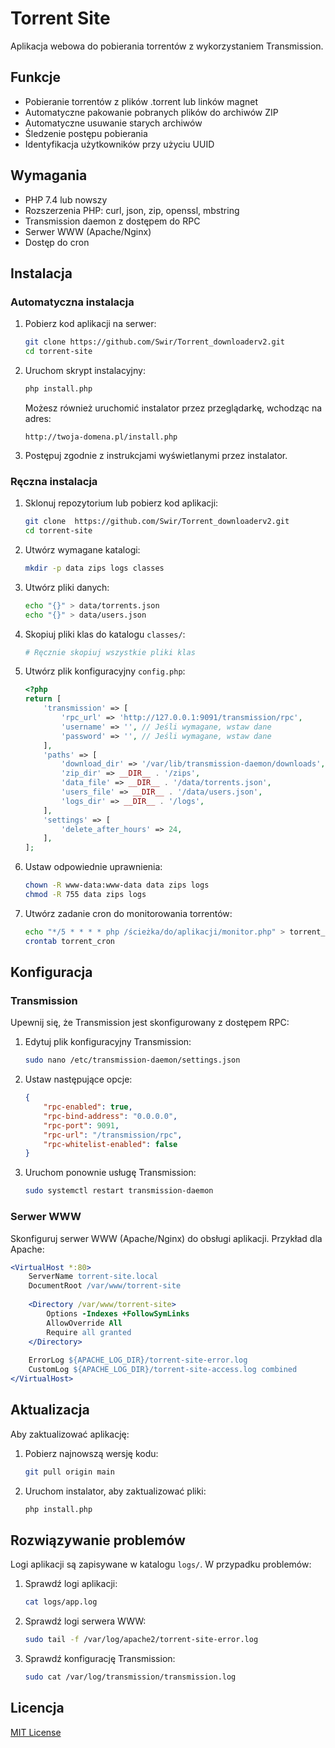 # Torrent Site

Aplikacja webowa do pobierania torrentów z wykorzystaniem Transmission.

## Funkcje

- Pobieranie torrentów z plików .torrent lub linków magnet
- Automatyczne pakowanie pobranych plików do archiwów ZIP
- Automatyczne usuwanie starych archiwów
- Śledzenie postępu pobierania
- Identyfikacja użytkowników przy użyciu UUID

## Wymagania

- PHP 7.4 lub nowszy
- Rozszerzenia PHP: curl, json, zip, openssl, mbstring
- Transmission daemon z dostępem do RPC
- Serwer WWW (Apache/Nginx)
- Dostęp do cron

## Instalacja

### Automatyczna instalacja

1. Pobierz kod aplikacji na serwer:
   ```bash
   git clone https://github.com/Swir/Torrent_downloaderv2.git
   cd torrent-site
   ```

2. Uruchom skrypt instalacyjny:
   ```bash
   php install.php
   ```
   
   Możesz również uruchomić instalator przez przeglądarkę, wchodząc na adres:
   ```
   http://twoja-domena.pl/install.php
   ```

3. Postępuj zgodnie z instrukcjami wyświetlanymi przez instalator.

### Ręczna instalacja

1. Sklonuj repozytorium lub pobierz kod aplikacji:
   ```bash
   git clone  https://github.com/Swir/Torrent_downloaderv2.git
   cd torrent-site
   ```

2. Utwórz wymagane katalogi:
   ```bash
   mkdir -p data zips logs classes
   ```

3. Utwórz pliki danych:
   ```bash
   echo "{}" > data/torrents.json
   echo "{}" > data/users.json
   ```

4. Skopiuj pliki klas do katalogu `classes/`:
   ```bash
   # Ręcznie skopiuj wszystkie pliki klas
   ```

5. Utwórz plik konfiguracyjny `config.php`:
   ```php
   <?php
   return [
       'transmission' => [
           'rpc_url' => 'http://127.0.0.1:9091/transmission/rpc',
           'username' => '', // Jeśli wymagane, wstaw dane
           'password' => '', // Jeśli wymagane, wstaw dane
       ],
       'paths' => [
           'download_dir' => '/var/lib/transmission-daemon/downloads', // Dostosuj
           'zip_dir' => __DIR__ . '/zips',
           'data_file' => __DIR__ . '/data/torrents.json',
           'users_file' => __DIR__ . '/data/users.json',
           'logs_dir' => __DIR__ . '/logs',
       ],
       'settings' => [
           'delete_after_hours' => 24,
       ],
   ];
   ```

6. Ustaw odpowiednie uprawnienia:
   ```bash
   chown -R www-data:www-data data zips logs
   chmod -R 755 data zips logs
   ```

7. Utwórz zadanie cron do monitorowania torrentów:
   ```bash
   echo "*/5 * * * * php /ścieżka/do/aplikacji/monitor.php" > torrent_cron
   crontab torrent_cron
   ```

## Konfiguracja

### Transmission

Upewnij się, że Transmission jest skonfigurowany z dostępem RPC:

1. Edytuj plik konfiguracyjny Transmission:
   ```bash
   sudo nano /etc/transmission-daemon/settings.json
   ```

2. Ustaw następujące opcje:
   ```json
   {
       "rpc-enabled": true,
       "rpc-bind-address": "0.0.0.0",
       "rpc-port": 9091,
       "rpc-url": "/transmission/rpc",
       "rpc-whitelist-enabled": false
   }
   ```

3. Uruchom ponownie usługę Transmission:
   ```bash
   sudo systemctl restart transmission-daemon
   ```

### Serwer WWW

Skonfiguruj serwer WWW (Apache/Nginx) do obsługi aplikacji. Przykład dla Apache:

```apache
<VirtualHost *:80>
    ServerName torrent-site.local
    DocumentRoot /var/www/torrent-site
    
    <Directory /var/www/torrent-site>
        Options -Indexes +FollowSymLinks
        AllowOverride All
        Require all granted
    </Directory>
    
    ErrorLog ${APACHE_LOG_DIR}/torrent-site-error.log
    CustomLog ${APACHE_LOG_DIR}/torrent-site-access.log combined
</VirtualHost>
```

## Aktualizacja

Aby zaktualizować aplikację:

1. Pobierz najnowszą wersję kodu:
   ```bash
   git pull origin main
   ```

2. Uruchom instalator, aby zaktualizować pliki:
   ```bash
   php install.php
   ```

## Rozwiązywanie problemów

Logi aplikacji są zapisywane w katalogu `logs/`. W przypadku problemów:

1. Sprawdź logi aplikacji:
   ```bash
   cat logs/app.log
   ```

2. Sprawdź logi serwera WWW:
   ```bash
   sudo tail -f /var/log/apache2/torrent-site-error.log
   ```

3. Sprawdź konfigurację Transmission:
   ```bash
   sudo cat /var/log/transmission/transmission.log
   ```

## Licencja

[MIT License](LICENSE)
